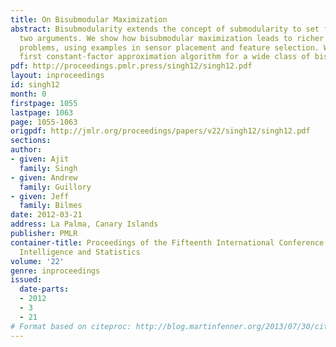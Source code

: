 ```yaml
---
title: On Bisubmodular Maximization
abstract: Bisubmodularity extends the concept of submodularity to set functions with
  two arguments. We show how bisubmodular maximization leads to richer value-of-information
  problems, using examples in sensor placement and feature selection. We present the
  first constant-factor approximation algorithm for a wide class of bisubmodular maximizations.
pdf: http://proceedings.pmlr.press/singh12/singh12.pdf
layout: inproceedings
id: singh12
month: 0
firstpage: 1055
lastpage: 1063
page: 1055-1063
origpdf: http://jmlr.org/proceedings/papers/v22/singh12/singh12.pdf
sections: 
author:
- given: Ajit
  family: Singh
- given: Andrew
  family: Guillory
- given: Jeff
  family: Bilmes
date: 2012-03-21
address: La Palma, Canary Islands
publisher: PMLR
container-title: Proceedings of the Fifteenth International Conference on Artificial
  Intelligence and Statistics
volume: '22'
genre: inproceedings
issued:
  date-parts:
  - 2012
  - 3
  - 21
# Format based on citeproc: http://blog.martinfenner.org/2013/07/30/citeproc-yaml-for-bibliographies/
---
```

